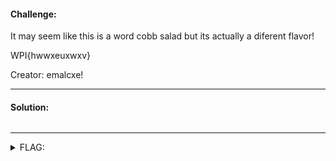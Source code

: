 #### Challenge:

It may seem like this is a word cobb salad but its actually a diferent flavor!

WPI{hwwxeuxwxv}

Creator: emalcxe!

---

#### Solution:

```bash
```

---

<details><summary>FLAG:</summary>

```
WPI{ettubrutus}
```

</details>
<br/>
